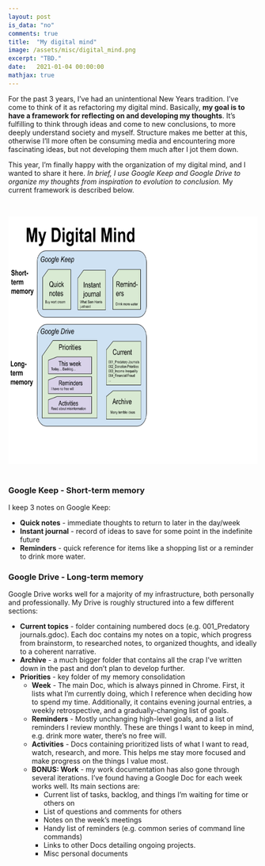 ```yaml
---
layout: post
is_data: "no"
comments: true
title:  "My digital mind"
image: /assets/misc/digital_mind.png
excerpt: "TBD."
date:   2021-01-04 00:00:00
mathjax: true
---
```

For the past 3 years, I’ve had an unintentional New Years tradition. I’ve come to think of it as refactoring my digital mind. Basically, <b>my goal is to have a framework for reflecting on and developing my thoughts</b>. It’s fulfilling to think through ideas and come to new conclusions, to more deeply understand society and myself. Structure makes me better at this, otherwise I’ll more often be consuming media and encountering more fascinating ideas, but not developing them much after I jot them down.

This year, I’m finally happy with the organization of my digital mind, and I wanted to share it here. <i>In brief, I use Google Keep and Google Drive to organize my thoughts from inspiration to evolution to conclusion.</i> My current framework is described below.

&nbsp;
&nbsp;
<div class="imgcap" style="text-align:center">
<img src="/assets/misc/digital_mind.png" height="500">
<div class="thecap" style="text-align:center"></div></div>
&nbsp;
&nbsp;

### Google Keep - Short-term memory

I keep 3 notes on Google Keep:
- <b>Quick notes</b> - immediate thoughts to return to later in the day/week
- <b>Instant journal</b> - record of ideas to save for some point in the indefinite future
- <b>Reminders</b> - quick reference for items like a shopping list or a reminder to drink more water.

### Google Drive - Long-term memory

Google Drive works well for a majority of my infrastructure, both personally and professionally. My Drive is roughly structured into a few different sections:
- <b>Current topics</b> - folder containing numbered docs (e.g. 001_Predatory journals.gdoc). Each doc contains my notes on a topic, which progress from brainstorm, to researched notes, to organized thoughts, and ideally to a coherent narrative.
- <b>Archive</b> - a much bigger folder that contains all the crap I’ve written down in the past and don’t plan to develop further.
- <b>Priorities</b> - key folder of my memory consolidation
    - <b>Week</b> - The main Doc, which is always pinned in Chrome. First, it lists what I’m currently doing, which I reference when deciding how to spend my time. Additionally, it contains evening journal entries, a weekly retrospective, and a gradually-changing list of goals.
    - <b>Reminders</b> - Mostly unchanging high-level goals, and a list of reminders I review monthly. These are things I want to keep in mind, e.g. drink more water, there’s no free will.
    - <b>Activities</b> - Docs containing prioritized lists of what I want to read, watch, research, and more. This helps me stay more focused and make progress on the things I value most.
    - <b>BONUS: Work</b> - my work documentation has also gone through several iterations. I’ve found having a Google Doc for each week works well. Its main sections are:
        - Current list of tasks, backlog, and things I’m waiting for time or others on
        - List of questions and comments for others
        - Notes on the week’s meetings
        - Handy list of reminders (e.g. common series of command line commands)
        - Links to other Docs detailing ongoing projects.
        - Misc personal documents
